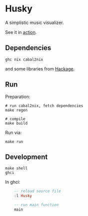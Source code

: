 # Husky

A simplistic music visualizer.

See it in [action](https://asciinema.org/a/ZBjJfRlbMM5IJDeFOzWNk1Fje).


## Dependencies

    ghc nix cabal2nix

and some libraries from [Hackage](https://hackage.haskell.org/).


## Run

Preparation:

    # run cabal2nix, fetch dependencies
    make regen

    # compile
    make build

Run via:

    make run


## Development

    make shell
    ghci

In ghci: 

``` haskell
    -- reload source file
    :l Husky

    -- run main function
    main
```


